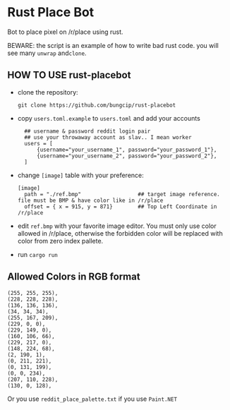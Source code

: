 Rust Place Bot
==============

Bot to place pixel on /r/place using rust.

BEWARE: the script is an example of how to write bad rust code. you will see many `unwrap` and`clone`.  


HOW TO USE rust-placebot
------------------------

- clone the repository:

  `git clone https://github.com/bungcip/rust-placebot`

- copy `users.toml.example` to `users.toml` and add your accounts

  ```
    ## username & password reddit login pair
    ## use your throwaway account as slav.. I mean worker 
    users = [
        {username="your_username_1", password="your_password_1"},
        {username="your_username_2", password="your_password_2"},
    ]
  ```
  
- change `[image]` table with your preference:
  ```
  [image]
    path = "./ref.bmp"                  ## target image reference. file must be BMP & have color like in /r/place
    offset = { x = 915, y = 871}        ## Top Left Coordinate in /r/place
  ```

- edit `ref.bmp` with your favorite image editor. You must only use color allowed in /r/place,  otherwise the forbidden color will be replaced with color from zero index pallete.

- run `cargo run`


Allowed Colors in RGB format
----------------------------

    (255, 255, 255),
    (228, 228, 228),
    (136, 136, 136),
    (34, 34, 34),
    (255, 167, 209),
    (229, 0, 0),
    (229, 149, 0),
    (160, 106, 66),
    (229, 217, 0),
    (148, 224, 68),
    (2, 190, 1),
    (0, 211, 221),
    (0, 131, 199),
    (0, 0, 234),
    (207, 110, 228),
    (130, 0, 128),

Or you use `reddit_place_palette.txt` if you use `Paint.NET`